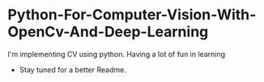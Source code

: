 # Python-For-Computer-Vision-With-OpenCv-And-Deep-Learning
I'm implementing CV using python.
Having a lot of fun in learning
-  Stay tuned for a better Readme.
